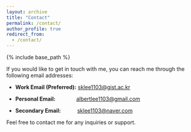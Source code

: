 ```yaml
---
layout: archive
title: "Contact"
permalink: /contact/
author_profile: true
redirect_from:
  - /contact/
---
```


{% include base_path %}

If you would like to get in touch with me, you can reach me through the following email addresses:


- **Work Email (Preferred):** <span style="color:darkblue">sklee1103@gist.ac.kr</span>

- **Personal Email:** &nbsp;&nbsp;&nbsp;&nbsp;&nbsp;&nbsp;&nbsp;&nbsp;&nbsp;&nbsp;&nbsp;&nbsp; <span style="color:darkblue">albertlee1103@gmail.com</span>

- **Secondary Email:** &nbsp;&nbsp;&nbsp;&nbsp;&nbsp;&nbsp;&nbsp;&nbsp;&nbsp; <span style="color:darkblue">sklee1103@naver.com</span>

Feel free to contact me for any inquiries or support.